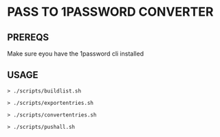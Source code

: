 # PASS TO 1PASSWORD CONVERTER

## PREREQS

Make sure eyou have the 1password cli installed


## USAGE

```shell
> ./scripts/buildlist.sh

> ./scripts/exportentries.sh

> ./scripts/convertentries.sh

> ./scripts/pushall.sh
```